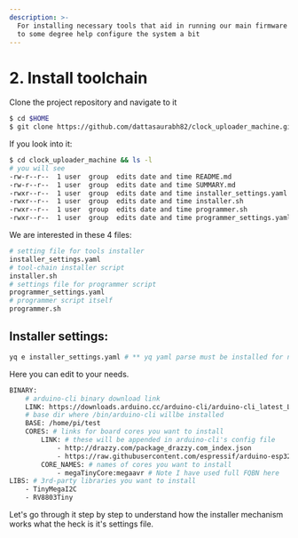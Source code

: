 ```yaml
---
description: >-
  For installing necessary tools that aid in running our main firmware and also
  to some degree help configure the system a bit
---
```


# 2. Install toolchain

Clone the project repository and navigate to it

```bash
$ cd $HOME
$ git clone https://github.com/dattasaurabh82/clock_uploader_machine.git
```

If you look into it:

```bash
$ cd clock_uploader_machine && ls -l
# you will see 
-rw-r--r--  1 user  group  edits date and time README.md
-rw-r--r--  1 user  group  edits date and time SUMMARY.md
-rwxr--r--  1 user  group  edits date and time installer_settings.yaml
-rwxr--r--  1 user  group  edits date and time installer.sh
-rwxr--r--  1 user  group  edits date and time programmer.sh
-rwxr--r--  1 user  group  edits date and time programmer_settings.yaml
```

We are interested in these 4 files:

```bash
# setting file for tools installer
installer_settings.yaml
# tool-chain installer script
installer.sh
# settings file for programmer script
programmer_settings.yaml
# programmer script itself
programmer.sh
```

## Installer settings:

```bash
yq e installer_settings.yaml # ** yq yaml parse must be installed for next steps as well.
```

Here you can edit to your needs.

```bash
BINARY:
    # arduino-cli binary download link
    LINK: https://downloads.arduino.cc/arduino-cli/arduino-cli_latest_Linux_ARMv7.tar.gz
    # base dir where /bin/arduino-cli willbe installed
    BASE: /home/pi/test
    CORES: # links for board cores you want to install 
        LINK: # these will be appended in arduino-cli's config file
            - http://drazzy.com/package_drazzy.com_index.json
            - https://raw.githubusercontent.com/espressif/arduino-esp32/gh-pages/package_esp32_index.json
        CORE_NAMES: # names of cores you want to install 
            - megaTinyCore:megaavr # Note I have used full FQBN here
LIBS: # 3rd-party libraries you want to install
    - TinyMegaI2C
    - RV8803Tiny
```

Let's go through it step by step to understand how the installer mechanism works what the heck is it's settings file.

